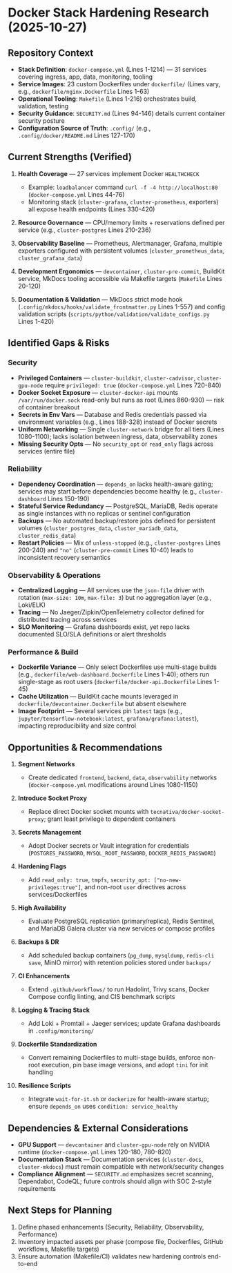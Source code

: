 <!-- markdownlint-disable-file -->

# Docker Stack Hardening Research (2025-10-27)

## Repository Context

- **Stack Definition**: `docker-compose.yml` (Lines 1-1214) — 31 services covering ingress, app, data, monitoring, tooling
- **Service Images**: 23 custom Dockerfiles under `dockerfile/` (Lines vary, e.g., `dockerfile/nginx.Dockerfile` Lines 1-63)
- **Operational Tooling**: `Makefile` (Lines 1-216) orchestrates build, validation, testing
- **Security Guidance**: `SECURITY.md` (Lines 94-146) details current container security posture
- **Configuration Source of Truth**: `.config/` (e.g., `.config/docker/README.md` Lines 127-170)

## Current Strengths (Verified)

1. **Health Coverage** — 27 services implement Docker `HEALTHCHECK`

   - Example: `loadbalancer` command `curl -f -4 http://localhost:80` (`docker-compose.yml` Lines 44-76)
   - Monitoring stack (`cluster-grafana`, `cluster-prometheus`, exporters) all expose health endpoints (Lines 330-420)

2. **Resource Governance** — CPU/memory limits + reservations defined per service (e.g., `cluster-postgres` Lines 210-236)

3. **Observability Baseline** — Prometheus, Alertmanager, Grafana, multiple exporters configured with persistent volumes (`cluster_prometheus_data`, `cluster_grafana_data`)

4. **Development Ergonomics** — `devcontainer`, `cluster-pre-commit`, BuildKit service, MkDocs tooling accessible via Makefile targets (`Makefile` Lines 20-120)

5. **Documentation & Validation** — MkDocs strict mode hook (`.config/mkdocs/hooks/validate_frontmatter.py` Lines 1-557) and config validation scripts (`scripts/python/validation/validate_configs.py` Lines 1-420)

## Identified Gaps & Risks

### Security

- **Privileged Containers** — `cluster-buildkit`, `cluster-cadvisor`, `cluster-gpu-node` require `privileged: true` (`docker-compose.yml` Lines 720-840)
- **Docker Socket Exposure** — `cluster-docker-api` mounts `/var/run/docker.sock` read-only but runs as root (Lines 860-930) — risk of container breakout
- **Secrets in Env Vars** — Database and Redis credentials passed via environment variables (e.g., Lines 188-328) instead of Docker secrets
- **Uniform Networking** — Single `cluster-network` bridge for all tiers (Lines 1080-1100); lacks isolation between ingress, data, observability zones
- **Missing Security Opts** — No `security_opt` or `read_only` flags across services (entire file)

### Reliability

- **Dependency Coordination** — `depends_on` lacks health-aware gating; services may start before dependencies become healthy (e.g., `cluster-dashboard` Lines 150-190)
- **Stateful Service Redundancy** — PostgreSQL, MariaDB, Redis operate as single instances with no replicas or sentinel configuration
- **Backups** — No automated backup/restore jobs defined for persistent volumes (`cluster_postgres_data`, `cluster_mariadb_data`, `cluster_redis_data`)
- **Restart Policies** — Mix of `unless-stopped` (e.g., `cluster-postgres` Lines 200-240) and `"no"` (`cluster-pre-commit` Lines 10-40) leads to inconsistent recovery semantics

### Observability & Operations

- **Centralized Logging** — All services use the `json-file` driver with rotation (`max-size: 10m`, `max-file: 3`) but no aggregation layer (e.g., Loki/ELK)
- **Tracing** — No Jaeger/Zipkin/OpenTelemetry collector defined for distributed tracing across services
- **SLO Monitoring** — Grafana dashboards exist, yet repo lacks documented SLO/SLA definitions or alert thresholds

### Performance & Build

- **Dockerfile Variance** — Only select Dockerfiles use multi-stage builds (e.g., `dockerfile/web-dashboard.Dockerfile` Lines 1-40); others run single-stage as root users (`dockerfile/docker-api.Dockerfile` Lines 1-45)
- **Cache Utilization** — BuildKit cache mounts leveraged in `dockerfile/devcontainer.Dockerfile` but absent elsewhere
- **Image Footprint** — Several services pin `latest` tags (e.g., `jupyter/tensorflow-notebook:latest`, `grafana/grafana:latest`), impacting reproducibility and size control

## Opportunities & Recommendations

1. **Segment Networks**

   - Create dedicated `frontend`, `backend`, `data`, `observability` networks (`docker-compose.yml` modifications around Lines 1080-1150)

2. **Introduce Socket Proxy**

   - Replace direct Docker socket mounts with `tecnativa/docker-socket-proxy`; grant least privilege to dependent containers

3. **Secrets Management**

   - Adopt Docker secrets or Vault integration for credentials (`POSTGRES_PASSWORD`, `MYSQL_ROOT_PASSWORD`, `DOCKER_REDIS_PASSWORD`)

4. **Hardening Flags**

   - Add `read_only: true`, `tmpfs`, `security_opt: ["no-new-privileges:true"]`, and non-root `user` directives across services/Dockerfiles

5. **High Availability**

   - Evaluate PostgreSQL replication (primary/replica), Redis Sentinel, and MariaDB Galera cluster via new services or compose profiles

6. **Backups & DR**

   - Add scheduled backup containers (`pg_dump`, `mysqldump`, `redis-cli save`, MinIO mirror) with retention policies stored under `backups/`

7. **CI Enhancements**

   - Extend `.github/workflows/` to run Hadolint, Trivy scans, Docker Compose config linting, and CIS benchmark scripts

8. **Logging & Tracing Stack**

   - Add Loki + Promtail + Jaeger services; update Grafana dashboards in `.config/monitoring/`

9. **Dockerfile Standardization**

   - Convert remaining Dockerfiles to multi-stage builds, enforce non-root execution, pin base image versions, and adopt `tini` for init handling

10. **Resilience Scripts**
    - Integrate `wait-for-it.sh` or `dockerize` for health-aware startup; ensure `depends_on` uses `condition: service_healthy`

## Dependencies & External Considerations

- **GPU Support** — `devcontainer` and `cluster-gpu-node` rely on NVIDIA runtime (`docker-compose.yml` Lines 120-180, 780-820)
- **Documentation Stack** — Documentation services (`cluster-docs`, `cluster-mkdocs`) must remain compatible with network/security changes
- **Compliance Alignment** — `SECURITY.md` emphasizes secret scanning, Dependabot, CodeQL; future controls should align with SOC 2-style requirements

## Next Steps for Planning

1. Define phased enhancements (Security, Reliability, Observability, Performance)
2. Inventory impacted assets per phase (compose file, Dockerfiles, GitHub workflows, Makefile targets)
3. Ensure automation (Makefile/CI) validates new hardening controls end-to-end
